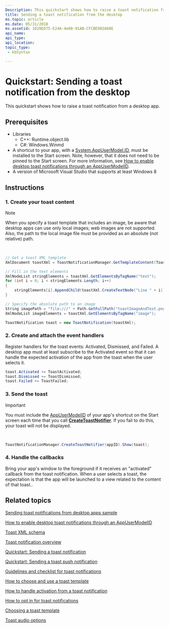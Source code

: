 ```yaml
---
Description: This quickstart shows how to raise a toast notification from a desktop app.
title: Sending a toast notification from the desktop
ms.topic: article
ms.date: 05/31/2018
ms.assetid: 1D20ED75-E24A-4e60-91AB-CFCBE902A68E
api_name: 
api_type: 
api_location: 
topic_type: 
 - kbSyntax

---
```


# Quickstart: Sending a toast notification from the desktop

This quickstart shows how to raise a toast notification from a desktop app.

## Prerequisites

-   Libraries
    -   C++: Runtime.object.lib
    -   C\#: Windows.Winmd
-   A shortcut to your app, with a [System.AppUserModel.ID](https://msdn.microsoft.com/library/Dd391569(v=VS.85).aspx), must be installed to the Start screen. Note, however, that it does not need to be pinned to the Start screen. For more information, see [How to enable desktop toast notifications through an AppUserModelID](enable-desktop-toast-with-appusermodelid.md).
-   A version of Microsoft Visual Studio that supports at least Windows 8

## Instructions

### 1. Create your toast content

> [!Note]  
> When you specify a toast template that includes an image, be aware that desktop apps can use only local images; web images are not supported. Also, the path to the local image file must be provided as an absolute (not relative) path.

 


```csharp
// Get a toast XML template
XmlDocument toastXml = ToastNotificationManager.GetTemplateContent(ToastTemplateType.ToastImageAndText04);

// Fill in the text elements
XmlNodeList stringElements = toastXml.GetElementsByTagName("text");
for (int i = 0; i < stringElements.Length; i++)
{
    stringElements[i].AppendChild(toastXml.CreateTextNode("Line " + i));
}

// Specify the absolute path to an image
String imagePath = "file:///" + Path.GetFullPath("toastImageAndText.png");
XmlNodeList imageElements = toastXml.GetElementsByTagName("image");

ToastNotification toast = new ToastNotification(toastXml);
```



### 2. Create and attach the event handlers

Register handlers for the toast events: Activated, Dismissed, and Failed. A desktop app must at least subscribe to the Activated event so that it can handle the expected activation of the app from the toast when the user selects it.


```csharp
toast.Activated += ToastActivated;
toast.Dismissed += ToastDismissed;
toast.Failed += ToastFailed;
```



### 3. Send the toast

> [!IMPORTANT]
> You must include the [AppUserModelID](https://msdn.microsoft.com/library/Dd391569(v=VS.85).aspx) of your app's shortcut on the Start screen each time that you call [**CreateToastNotifier**](https://msdn.microsoft.com/library/BR208645(v=Win.10).aspx). If you fail to do this, your toast will not be displayed.

 


```csharp
ToastNotificationManager.CreateToastNotifier(appID).Show(toast);
```



### 4. Handle the callbacks

Bring your app's window to the foreground if it receives an "activated" callback from the toast notification. When a user selects a toast, the expectation is that the app will be launched to a view related to the content of that toast..

## Related topics

<dl> <dt>

[Sending toast notifications from desktop apps sample](https://github.com/microsoft/Windows-classic-samples/tree/master/Samples/DesktopToasts)
</dt> <dt>

[How to enable desktop toast notifications through an AppUserModelID](enable-desktop-toast-with-appusermodelid.md)
</dt> <dt>

[Toast XML schema](https://msdn.microsoft.com/library/BR230849(v=Win.10).aspx)
</dt> <dt>

[Toast notification overview](https://msdn.microsoft.com/library/Hh779727(v=WIN.10).aspx)
</dt> <dt>

[Quickstart: Sending a toast notification](https://msdn.microsoft.com/library/Hh465448(v=Win.10).aspx)
</dt> <dt>

[Quickstart: Sending a toast push notification](https://msdn.microsoft.com/library/Hh761487(v=Win.10).aspx)
</dt> <dt>

[Guidelines and checklist for toast notifications](https://msdn.microsoft.com/library/Hh465391(v=Win.10).aspx)
</dt> <dt>

[How to choose and use a toast template](https://msdn.microsoft.com/library/Hh465448(v=Win.10).aspx)
</dt> <dt>

[How to handle activation from a toast notification](https://msdn.microsoft.com/library/Hh761468(v=WIN.10).aspx)
</dt> <dt>

[How to opt in for toast notifications](https://msdn.microsoft.com/library/Hh781238(v=WIN.10).aspx)
</dt> <dt>

[Choosing a toast template](https://msdn.microsoft.com/library/Hh761494(v=WIN.10).aspx)
</dt> <dt>

[Toast audio options](https://msdn.microsoft.com/library/Hh761492(v=WIN.10).aspx)
</dt> </dl>

 

 



